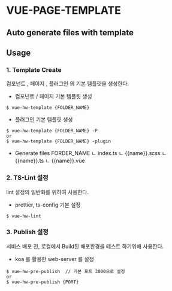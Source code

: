 # VUE-PAGE-TEMPLATE

## Auto generate files with template


## Usage

### 1. Template Create
컴포넌트 , 페이지 , 플러그인 의 기본 템플릿을 생성한다.

- 컴포넌트 / 페이지 기본 템플릿 생성
```
$ vue-hw-template {FOLDER_NAME}
```

- 플러그인 기본 템플릿 생성
```
$ vue-hw-template {FOLDER_NAME} -P
or
$ vue-hw-template {FOLDER_NAME} -plugin
```

- Generate files
FORDER_NAME
ㄴ index.ts
ㄴ {{name}}.scss
ㄴ {{name}}.ts
ㄴ {{name}}.vue


### 2. TS-Lint 설정
lint 설정의 일반화를 위하여 사용한다.

- prettier, ts-config 기본 설정
```
$ vue-hw-lint
```



### 3. Publish 설정
서비스 배포 전, 로컬에서 Build된 배포환경을 테스트 하기위해 사용한다.

- koa 를 활용한 web-server 를 설정
```
$ vue-hw-pre-publish  // 기본 포트 3000으로 설정
or
$ vue-hw-pre-publish {PORT}
```

